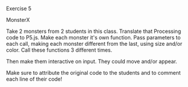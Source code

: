  Exercise 5

 MonsterX

 Take 2 monsters from 2 students in this class. Translate that Processing code to P5.js. Make each monster it's own function. Pass parameters to each call, making each monster different from the last, using size and/or color. Call these functions 3 different times.

 Then make them interactive on input. They could move and/or appear.

Make sure to attribute the original code to the students and to comment each line of their code!